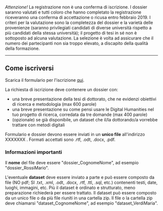 

*Attenzione!* La registrazione non è una conferma di iscrizione. I dossier saranno valutati e tutti coloro che hanno completato la registrazione riceveranno una conferma di accettazione o ricusa entro febbraio 2019. I criteri per la valutazione sono la completezza del dossier e la varietà delle provenienze (saranno privilegiati candidati di diverse università rispetto a più candidati della stessa università); il progetto di tesi in sé non è sottoposto ad alcuna valutazione. La selezione è volta ad assicurare che il numero dei partecipanti non sia troppo elevato, a discapito della qualità della formazione.


---

## Come iscriversi

Scarica il formulario per l'iscrizione [qui](docs/iscrizioni_form.rtf).

La richiesta di iscrizione deve contenere un dossier con:

- una breve presentazione della tesi di dottorato, che ne evidenzi obiettivi di ricerca e metodologia (max 600 parole)
- una breve presentazione su come pensi usare le Digital Humanities nel tuo progetto di ricerca, corredata da tre domande (max 400 parole)
- (opzionale) se già disponibile, un dataset che il/la dottorando/a vorrebbe trattare con metodi digitali


Formulario e dossier devono essere inviati in un **unico file** all'indirizzo XXXXXXX . Formati accettati sono .rtf, .odt, .docx, .pdf.

### Informazioni importanti

Il **nome** del file deve essere "dossier_CognomeNome", ad esempio "dossier_RossiMario".

L'eventuale **dataset** deve essere inviato a parte e può essere composto da file (NO pdf; SI .txt, .xml, .odt, .docx, .rtf, .ttl, .sql, etc.) contenenti testi, date, luoghi, immagini, etc. Più il dataset è ordinato e strutturato, meno preparazione richiederà per essere trattato. Il dataset può essere composto da un unico file o da più file riuniti in una cartella zip. Il file o la cartella zip deve chiamarsi "dataset_CognomeNome", ad esempio "dataset_VerdiMaria".
